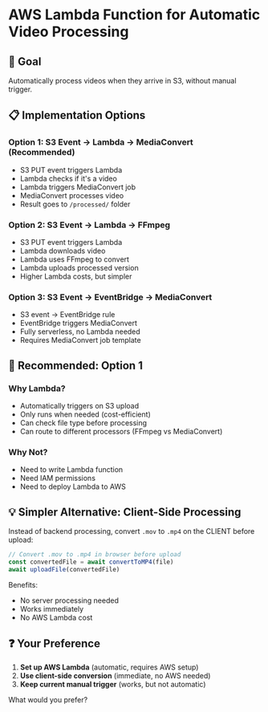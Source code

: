 # AWS Lambda Function for Automatic Video Processing

## 🎯 Goal
Automatically process videos when they arrive in S3, without manual trigger.

## 📋 Implementation Options

### Option 1: S3 Event → Lambda → MediaConvert (Recommended)
- S3 PUT event triggers Lambda
- Lambda checks if it's a video
- Lambda triggers MediaConvert job
- MediaConvert processes video
- Result goes to `/processed/` folder

### Option 2: S3 Event → Lambda → FFmpeg
- S3 PUT event triggers Lambda
- Lambda downloads video
- Lambda uses FFmpeg to convert
- Lambda uploads processed version
- Higher Lambda costs, but simpler

### Option 3: S3 Event → EventBridge → MediaConvert
- S3 event → EventBridge rule
- EventBridge triggers MediaConvert
- Fully serverless, no Lambda needed
- Requires MediaConvert job template

## 🚀 Recommended: Option 1

### Why Lambda?
- Automatically triggers on S3 upload
- Only runs when needed (cost-efficient)
- Can check file type before processing
- Can route to different processors (FFmpeg vs MediaConvert)

### Why Not?
- Need to write Lambda function
- Need IAM permissions
- Need to deploy Lambda to AWS

## 💡 Simpler Alternative: Client-Side Processing

Instead of backend processing, convert `.mov` to `.mp4` on the CLIENT before upload:

```typescript
// Convert .mov to .mp4 in browser before upload
const convertedFile = await convertToMP4(file)
await uploadFile(convertedFile)
```

Benefits:
- No server processing needed
- Works immediately
- No AWS Lambda cost

## ❓ Your Preference

1. **Set up AWS Lambda** (automatic, requires AWS setup)
2. **Use client-side conversion** (immediate, no AWS needed)
3. **Keep current manual trigger** (works, but not automatic)

What would you prefer?

